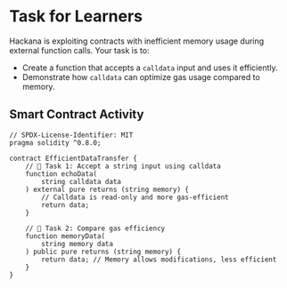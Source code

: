 # Task for Learners

Hackana is exploiting contracts with inefficient memory usage during external function calls. Your task is to:

- Create a function that accepts a `calldata` input and uses it efficiently.
- Demonstrate how `calldata` can optimize gas usage compared to memory.

## Smart Contract Activity

```solidity
// SPDX-License-Identifier: MIT
pragma solidity ^0.8.0;

contract EfficientDataTransfer {
    // 🚩 Task 1: Accept a string input using calldata
    function echoData(
        string calldata data
    ) external pure returns (string memory) {
        // Calldata is read-only and more gas-efficient
        return data;
    }

    // 🚩 Task 2: Compare gas efficiency
    function memoryData(
        string memory data
    ) public pure returns (string memory) {
        return data; // Memory allows modifications, less efficient
    }
}
```
